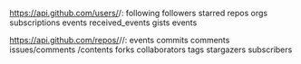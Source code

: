 https://api.github.com/users/<user>/:
following
followers
starred
repos
orgs
subscriptions
events
received_events
gists
events <!-- commits, pull requests, comments etc. -->

https://api.github.com/repos/<user>/<repo>/:
events
commits
comments
issues/comments
/contents <!-- files -->
forks
collaborators
tags
stargazers <!-- with history -->
subscribers
